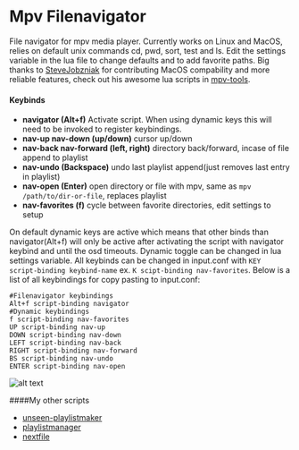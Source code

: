 # Mpv Filenavigator  
File navigator for mpv media player. Currently works on Linux and MacOS, relies on default unix commands cd, pwd, sort, test and ls. Edit the settings variable in the lua file to change defaults and to add favorite paths. Big thanks to [SteveJobzniak](https://github.com/SteveJobzniak) for contributing MacOS compability and more reliable features, check out his awesome lua scripts in [mpv-tools](https://github.com/SteveJobzniak/mpv-tools).

#### Keybinds  
- __navigator (Alt+f)__ Activate script. When using dynamic keys this will need to be invoked to register keybindings.
- __nav-up nav-down (up/down)__ cursor up/down
- __nav-back nav-forward (left, right)__ directory back/forward, incase of file append to playlist
- __nav-undo (Backspace)__ undo last playlist append(just removes last entry in playlist)
- __nav-open (Enter)__ open directory or file with mpv, same as `mpv /path/to/dir-or-file`, replaces playlist
- __nav-favorites (f)__ cycle between favorite directories, edit settings to setup

On default dynamic keys are active which means that other binds than navigator(Alt+f) will only be active after activating the script with navigator keybind and until the osd timeouts. Dynamic toggle can be changed in lua settings variable. All keybinds can be changed in input.conf with `KEY script-binding keybind-name` ex. `K scipt-binding nav-favorites`.  Below is a list of all keybindings for copy pasting to input.conf:  
```
#Filenavigator keybindings
Alt+f script-binding navigator  
#Dynamic keybindings
f script-binding nav-favorites
UP script-binding nav-up  
DOWN script-binding nav-down  
LEFT script-binding nav-back  
RIGHT script-binding nav-forward  
BS script-binding nav-undo  
ENTER script-binding nav-open  
```
![alt text](https://giant.gfycat.com/DisfiguredBlindAmethystinepython.gif "Screenshot")

####My other scripts
- [unseen-playlistmaker](https://github.com/donmaiq/unseen-playlistmaker)
- [playlistmanager](https://github.com/donmaiq/Mpv-Playlistmanager)
- [nextfile](https://github.com/donmaiq/mpv-nextfile)
